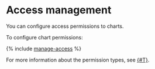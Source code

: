 # Access management

You can configure access permissions to charts.

To configure chart permissions:

{% include [manage-access](../../../_includes/datalens/operations/datalens-chart-manage-access.md) %}

For more information about the permission types, see [{#T}](../../security/index.md).
